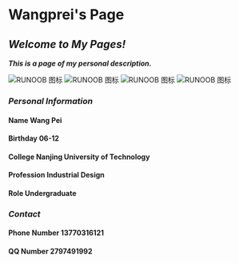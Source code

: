 # **Wangprei's Page**

## ___Welcome to My Pages!___

___This is a page of my personal description.___

![RUNOOB 图标](https://wxt.sinaimg.cn/thumb300/6fa6f4e3ly1gktaby0ptyj24px3qge83.jpg?tags=%5B%5D "RUNOOB")
![RUNOOB 图标](https://wxt.sinaimg.cn/thumb300/6fa6f4e3ly1gktct7temij23g62pge82.jpg?tags=%5B%5D "RUNOOB")
![RUNOOB 图标](https://wxt.sinaimg.cn/thumb300/6fa6f4e3ly1gktcta4kmmj25eu3qv1kz.jpg?tags=%5B%5D "RUNOOB")
![RUNOOB 图标](https://wxt.sinaimg.cn/thumb300/6fa6f4e3ly1gktac0it9dj23sx3t4u0y.jpg?tags=%5B%5D "RUNOOB")


### ___Personal Information___

#### **Name** Wang Pei
#### **Birthday** 06-12
#### **College** Nanjing University of Technology
#### **Profession** Industrial Design
#### **Role** Undergraduate

### ___Contact___

#### **Phone Number** 13770316121
#### **QQ Number** 2797491992

